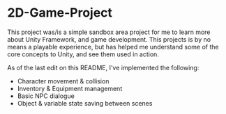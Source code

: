 # 2D-Game-Project
This project was/is a simple sandbox area project for me to learn more about Unity Framework, and game development. This projects is by no means a playable experience, but has helped me understand some of the core concepts to Unity, and see them used in action.

As of the last edit on this README, I've implemented the following:

 - Character movement & collision 
 - Inventory & Equipment management
 - Basic NPC dialogue
 - Object & variable state saving between scenes
